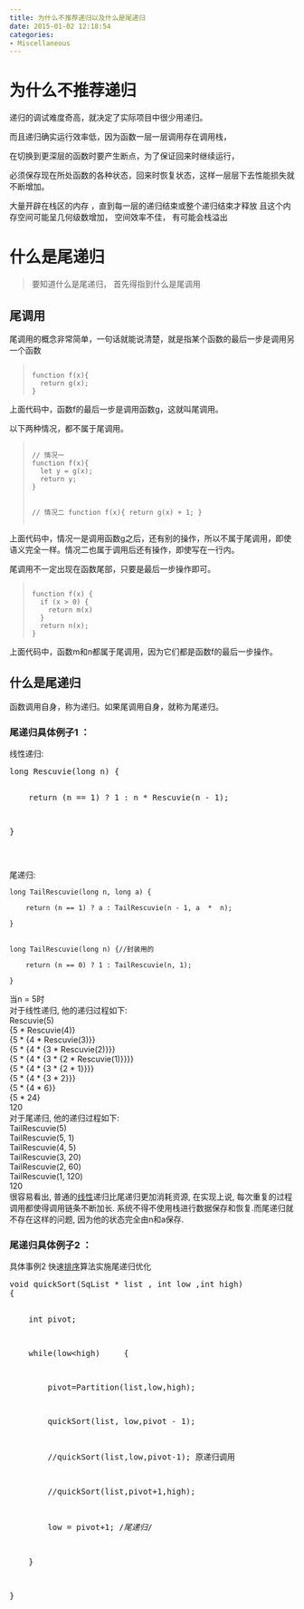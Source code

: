 ```yaml
---
title: 为什么不推荐递归以及什么是尾递归
date: 2015-01-02 12:18:54
categories:
- Miscellaneous
---
```


# 为什么不推荐递归



递归的调试难度奇高，就决定了实际项目中很少用递归。

而且递归确实运行效率低，因为函数一层一层调用存在调用栈，

在切换到更深层的函数时要产生断点，为了保证回来时继续运行，

必须保存现在所处函数的各种状态，回来时恢复状态，这样一层层下去性能损失就不断增加。

大量开辟在栈区的内存 ，直到每一层的递归结束或整个递归结束才释放 且这个内存空间可能呈几何级数增加， 空间效率不佳， 有可能会栈溢出

<!-- more -->

# 什么是尾递归

> 要知道什么是尾递归， 首先得指到什么是尾调用


## 尾调用

尾调用的概念非常简单，一句话就能说清楚，就是指某个函数的最后一步是调用另一个函数

<blockquote><pre><code class="language-javascript">
function f(x){
  return g(x);
}
</code></pre></blockquote>

<p>上面代码中，函数f的最后一步是调用函数g，这就叫尾调用。</p>

<p>以下两种情况，都不属于尾调用。</p>

<blockquote><pre><code class="language-javascript">
// 情况一
function f(x){
  let y = g(x);
  return y;
}

// 情况二
function f(x){
  return g(x) + 1;
}
</code></pre></blockquote>

<p>上面代码中，情况一是调用函数g之后，还有别的操作，所以不属于尾调用，即使语义完全一样。情况二也属于调用后还有操作，即使写在一行内。</p>

<p>尾调用不一定出现在函数尾部，只要是最后一步操作即可。</p>

<blockquote><pre><code class="language-javascript">
function f(x) {
  if (x > 0) {
    return m(x)
  }
  return n(x);
}
</code></pre></blockquote>

<p>上面代码中，函数m和n都属于尾调用，因为它们都是函数f的最后一步操作。</p>



## 什么是尾递归

函数调用自身，称为递归。如果尾调用自身，就称为尾递归。

### 尾递归具体例子1 ：

<div class="para" label-module="para">线性递归:</div>
<pre class="brush: cpp">long&nbsp;Rescuvie(long&nbsp;n)&nbsp;{

&nbsp;&nbsp;&nbsp;&nbsp;return&nbsp;(n&nbsp;==&nbsp;1)&nbsp;?&nbsp;1&nbsp;:&nbsp;n&nbsp;*&nbsp;Rescuvie(n&nbsp;-&nbsp;1);

}

</pre><div class="para" label-module="para">尾递归:</div>
```
long TailRescuvie(long n, long a) {

    return (n == 1) ? a : TailRescuvie(n - 1, a  *  n);

}


long TailRescuvie(long n) {//封装用的
    
    return (n == 0) ? 1 : TailRescuvie(n, 1);

}
```
<div class="para" label-module="para">当n = 5时</div>
<div class="para" label-module="para">对于线性递归, 他的递归过程如下:</div>
<div class="para" label-module="para">Rescuvie(5)</div>
<div class="para" label-module="para">{5 * Rescuvie(4)}</div>
<div class="para" label-module="para">{5 * {4 * Rescuvie(3)}}</div>
<div class="para" label-module="para">{5 * {4 * {3 * Rescuvie(2)}}}</div>
<div class="para" label-module="para">{5 * {4 * {3 * {2 * Rescuvie(1)}}}}</div>
<div class="para" label-module="para">{5 * {4 * {3 * {2 * 1}}}}</div>
<div class="para" label-module="para">{5 * {4 * {3 * 2}}}</div>
<div class="para" label-module="para">{5 * {4 * 6}}</div>
<div class="para" label-module="para">{5 * 24}</div>
<div class="para" label-module="para">120</div>
<div class="para" label-module="para">对于尾递归, 他的递归过程如下:</div>
<div class="para" label-module="para">TailRescuvie(5)</div>
<div class="para" label-module="para">TailRescuvie(5, 1)</div>
<div class="para" label-module="para">TailRescuvie(4, 5)</div>
<div class="para" label-module="para">TailRescuvie(3, 20)</div>
<div class="para" label-module="para">TailRescuvie(2, 60)</div>
<div class="para" label-module="para">TailRescuvie(1, 120)</div>
<div class="para" label-module="para">120</div>
<div class="para" label-module="para">很容易看出, 普通的<a target=_blank href="/item/%E7%BA%BF%E6%80%A7">线性</a>递归比尾递归更加消耗资源, 在实现上说, 每次重复的过程</div>
<div class="para" label-module="para">调用都使得调用链条不断加长. 系统不得不使用栈进行数据保存和恢复.而尾递归就</div>
<div class="para" label-module="para">不存在这样的问题, 因为他的状态完全由n和a保存.</div>

### 尾递归具体例子2 ：

<div class="para" label-module="para">具体事例2 快速<a target=_blank href="/item/%E6%8E%92%E5%BA%8F">排序</a>算法实施尾递归优化</div>
<pre class="brush: cpp">void&nbsp;quickSort(SqList&nbsp;*&nbsp;list&nbsp;,&nbsp;int&nbsp;low&nbsp;,int&nbsp;high)
{

&nbsp;&nbsp;&nbsp;&nbsp;int&nbsp;pivot;

&nbsp;&nbsp;&nbsp;&nbsp;while(low&lt;high)
&nbsp;&nbsp;&nbsp;&nbsp;{

&nbsp;&nbsp;&nbsp;&nbsp;&nbsp;&nbsp;&nbsp;&nbsp;pivot=Partition(list,low,high);

&nbsp;&nbsp;&nbsp;&nbsp;&nbsp;&nbsp;&nbsp;&nbsp;quickSort(list,&nbsp;low,pivot&nbsp;-&nbsp;1);

&nbsp;&nbsp;&nbsp;&nbsp;&nbsp;&nbsp;&nbsp;&nbsp;//quickSort(list,low,pivot-1);&nbsp;原递归调用

&nbsp;&nbsp;&nbsp;&nbsp;&nbsp;&nbsp;&nbsp;&nbsp;//quickSort(list,pivot+1,high);

&nbsp;&nbsp;&nbsp;&nbsp;&nbsp;&nbsp;&nbsp;&nbsp;low&nbsp;=&nbsp;pivot+1;&nbsp;/*尾递归*/

&nbsp;&nbsp;&nbsp;&nbsp;}

}
</pre>